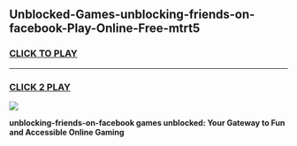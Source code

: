 
## Unblocked-Games-unblocking-friends-on-facebook-Play-Online-Free-mtrt5
<h3>
<a href="https://premium76.site?title=unblocking-friends-on-facebook&ref=26A">CLICK TO PLAY</a></h3>
<hr>

<h3>
<a href="https://premium76.site?title=unblocking-friends-on-facebook&ref=26A">CLICK 2 PLAY</a>
  
</h3>

<a href="https://premium76.site?title=unblocking-friends-on-facebook&ref=26A"><img src="https://clearcache.store/games.png"></a>


**unblocking-friends-on-facebook games unblocked: Your Gateway to Fun and Accessible Online Gaming**
